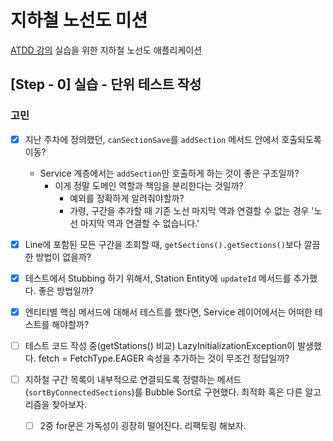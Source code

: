 # 지하철 노선도 미션
[ATDD 강의](https://edu.nextstep.camp/c/R89PYi5H) 실습을 위한 지하철 노선도 애플리케이션


## [Step - 0] 실습 - 단위 테스트 작성


### 고민
- [X] 지난 주차에 정의했던, `canSectionSave`를 `addSection` 메서드 안에서 호출되도록 이동?
  - Service 계층에서는 `addSection`만 호출하게 하는 것이 좋은 구조일까?
    - 이게 정말 도메인 역할과 책임을 분리한다는 것일까?
      - 예외를 정확하게 알려줘야할까?
      - 가령, 구간을 추가할 때 기존 노선 마지막 역과 연결할 수 없는 경우 '노선 마지막 역과 연결할 수 없습니다.'

- [X] Line에 포함된 모든 구간을 조회할 때, `getSections().getSections()`보다 깔끔한 방법이 없을까?
- [X] 테스트에서 Stubbing 하기 위해서, Station Entity에 `updateId` 메서드를 추가했다. 좋은 방법일까?
- [X] 엔티티별 핵심 메서드에 대해서 테스트를 했다면, Service 레이어에서는 어떠한 테스트를 해야할까?
- [ ] 테스트 코드 작성 중(getStations() 비교) LazyInitializationException이 발생했다. fetch = FetchType.EAGER 속성을 추가하는 것이 무조건 정답일까?
- [ ] 지하철 구간 목록이 내부적으로 연결되도록 정렬하는 메서드(`sortByConnectedSections`)를 Bubble Sort로 구현했다. 최적화 혹은 다른 알고리즘을 찾아보자.
  - [ ] 2중 for문은 가독성이 굉장히 떨어진다. 리팩토링 해보자.